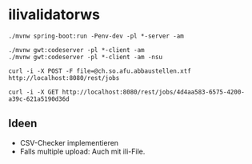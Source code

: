 # ilivalidatorws

```
./mvnw spring-boot:run -Penv-dev -pl *-server -am 
```

```
./mvnw gwt:codeserver -pl *-client -am
./mvnw gwt:codeserver -pl *-client -am -nsu 

```


```
curl -i -X POST -F file=@ch.so.afu.abbaustellen.xtf http://localhost:8080/rest/jobs

curl -i -X GET http://localhost:8080/rest/jobs/4d4aa583-6575-4200-a39c-621a5190d36d
```

## Ideen

- CSV-Checker implementieren
- Falls multiple upload: Auch mit ili-File.